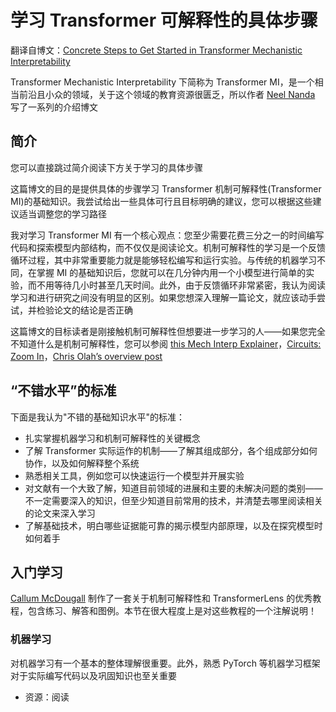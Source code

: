 # 学习 Transformer 可解释性的具体步骤

翻译自博文：[Concrete Steps to Get Started in Transformer Mechanistic Interpretability](https://www.neelnanda.io/mechanistic-interpretability/getting-started)

Transformer Mechanistic Interpretability 下简称为 Transformer MI，是一个相当前沿且小众的领域，关于这个领域的教育资源很匮乏，所以作者 [Neel Nanda](https://www.neelnanda.io/mechanistic-interpretability) 写了一系列的介绍博文

## 简介

您可以直接跳过简介阅读下方关于学习的具体步骤

这篇博文的目的是提供具体的步骤学习 Transformer 机制可解释性(Transformer MI)的基础知识。我尝试给出一些具体可行且目标明确的建议，您可以根据这些建议适当调整您的学习路径

我对学习 Transformer MI 有一个核心观点：您至少需要花费三分之一的时间编写代码和探索模型内部结构，而不仅仅是阅读论文。机制可解释性的学习是一个反馈循环过程，其中非常重要能力就是能够轻松编写和运行实验。与传统的机器学习不同，在掌握 MI 的基础知识后，您就可以在几分钟内用一个小模型进行简单的实验，而不用等待几小时甚至几天时间。此外，由于反馈循环非常紧密，我认为阅读学习和进行研究之间没有明显的区别。如果您想深入理解一篇论文，就应该动手尝试，并检验论文的结论是否正确

这篇博文的目标读者是刚接触机制可解释性但想要进一步学习的人——如果您完全不知道什么是机制可解释性，您可以参阅 [this Mech Interp Explainer](https://www.neelnanda.io/glossary)，[Circuits: Zoom In](https://distill.pub/2020/circuits/zoom-in/)，[Chris Olah’s overview post](https://www.lesswrong.com/posts/CzZ6Fch4JSpwCpu6C/interpretability)

## “不错水平”的标准

下面是我认为"不错的基础知识水平"的标准：

- 扎实掌握机器学习和机制可解释性的关键概念
- 了解 Transformer 实际运作的机制——了解其组成部分，各个组成部分如何协作，以及如何解释整个系统
- 熟悉相关工具，例如您可以快速运行一个模型并开展实验
- 对文献有一个大致了解，知道目前领域的进展和主要的未解决问题的类别——不一定需要深入的知识，但至少知道目前常用的技术，并清楚去哪里阅读相关的论文来深入学习
- 了解基础技术，明白哪些证据能可靠的揭示模型内部原理，以及在探究模型时如何着手

## 入门学习

[Callum McDougall](https://arena-ch1-transformers.streamlit.app/) 制作了一套关于机制可解释性和 TransformerLens 的优秀教程，包含练习、解答和图例。本节在很大程度上是对这些教程的一个注解说明！

### 机器学习

对机器学习有一个基本的整体理解很重要。此外，熟悉 PyTorch 等机器学习框架对于实际编写代码以及巩固知识也至关重要

- 资源：阅读